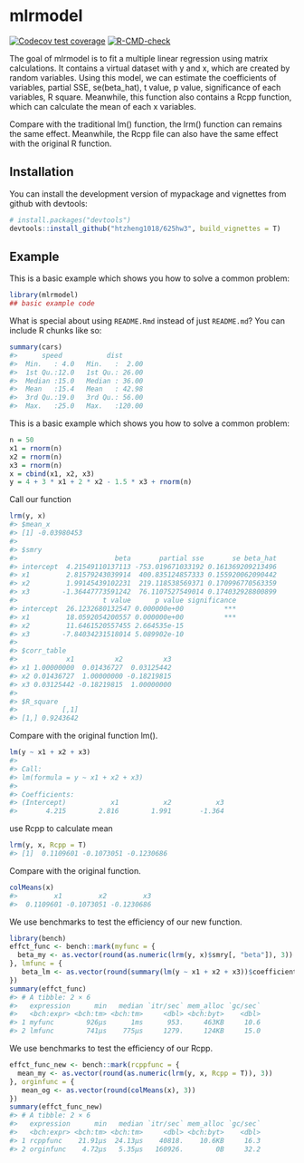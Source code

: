 
<!-- README.md is generated from README.Rmd. Please edit that file -->

# mlrmodel

<!-- badges: start -->

[![Codecov test
coverage](https://codecov.io/gh/htzheng1018/625hw3/branch/main/graph/badge.svg)](https://app.codecov.io/gh/htzheng1018/625hw3?branch=main)
[![R-CMD-check](https://github.com/htzheng1018/625hw3/actions/workflows/R-CMD-check.yaml/badge.svg)](https://github.com/htzheng1018/625hw3/actions/workflows/R-CMD-check.yaml)
<!-- badges: end -->

The goal of mlrmodel is to fit a multiple linear regression using matrix
calculations. It contains a virtual dataset with y and x, which are
created by random variables. Using this model, we can estimate the
coefficients of variables, partial SSE, se(beta_hat), t value, p value,
significance of each variables, R square. Meanwhile, this function also
contains a Rcpp function, which can calculate the mean of each x
variables.

Compare with the traditional lm() function, the lrm() function can
remains the same effect. Meanwhile, the Rcpp file can also have the same
effect with the original R function.

## Installation

You can install the development version of mypackage and vignettes from
github with devtools:

``` r
# install.packages("devtools")
devtools::install_github("htzheng1018/625hw3", build_vignettes = T)
```

## Example

This is a basic example which shows you how to solve a common problem:

``` r
library(mlrmodel)
## basic example code
```

What is special about using `README.Rmd` instead of just `README.md`?
You can include R chunks like so:

``` r
summary(cars)
#>      speed           dist       
#>  Min.   : 4.0   Min.   :  2.00  
#>  1st Qu.:12.0   1st Qu.: 26.00  
#>  Median :15.0   Median : 36.00  
#>  Mean   :15.4   Mean   : 42.98  
#>  3rd Qu.:19.0   3rd Qu.: 56.00  
#>  Max.   :25.0   Max.   :120.00
```

This is a basic example which shows you how to solve a common problem:

``` r
n = 50
x1 = rnorm(n)
x2 = rnorm(n)
x3 = rnorm(n)
x = cbind(x1, x2, x3)
y = 4 + 3 * x1 + 2 * x2 - 1.5 * x3 + rnorm(n)
```

Call our function

``` r
lrm(y, x)
#> $mean_x
#> [1] -0.03980453
#> 
#> $smry
#>                        beta       partial sse       se beta_hat
#> intercept  4.21549110137113 -753.019671033192 0.161369209213496
#> x1         2.81579243039914  400.835124857333 0.155920062090442
#> x2         1.99145439102231  219.118538569371 0.170996770563359
#> x3        -1.36447773591242  76.1107527549014 0.174032928800899
#>                     t value      p value significance
#> intercept  26.1232680132547 0.000000e+00          ***
#> x1         18.0592054200557 0.000000e+00          ***
#> x2         11.6461520557455 2.664535e-15             
#> x3        -7.84034231518014 5.089902e-10             
#> 
#> $corr_table
#>            x1          x2          x3
#> x1 1.00000000  0.01436727  0.03125442
#> x2 0.01436727  1.00000000 -0.18219815
#> x3 0.03125442 -0.18219815  1.00000000
#> 
#> $R_square
#>           [,1]
#> [1,] 0.9243642
```

Compare with the original function lm().

``` r
lm(y ~ x1 + x2 + x3)
#> 
#> Call:
#> lm(formula = y ~ x1 + x2 + x3)
#> 
#> Coefficients:
#> (Intercept)           x1           x2           x3  
#>       4.215        2.816        1.991       -1.364
```

use Rcpp to calculate mean

``` r
lrm(y, x, Rcpp = T)
#> [1]  0.1109601 -0.1073051 -0.1230686
```

Compare with the original function.

``` r
colMeans(x)
#>         x1         x2         x3 
#>  0.1109601 -0.1073051 -0.1230686
```

We use benchmarks to test the efficiency of our new function.

``` r
library(bench)
effct_func <- bench::mark(myfunc = {
  beta_my <- as.vector(round(as.numeric(lrm(y, x)$smry[, "beta"]), 3))
}, lmfunc = {
   beta_lm <- as.vector(round(summary(lm(y ~ x1 + x2 + x3))$coefficients[, "Estimate"], 3))
})
summary(effct_func)
#> # A tibble: 2 × 6
#>   expression      min   median `itr/sec` mem_alloc `gc/sec`
#>   <bch:expr> <bch:tm> <bch:tm>     <dbl> <bch:byt>    <dbl>
#> 1 myfunc        926µs      1ms      953.     463KB     10.6
#> 2 lmfunc        741µs    775µs     1279.     124KB     15.0
```

We use benchmarks to test the efficiency of our Rcpp.

``` r
effct_func_new <- bench::mark(rcppfunc = {
  mean_my <- as.vector(round(as.numeric(lrm(y, x, Rcpp = T)), 3))
}, orginfunc = {
   mean_og <- as.vector(round(colMeans(x), 3))
})
summary(effct_func_new)
#> # A tibble: 2 × 6
#>   expression      min   median `itr/sec` mem_alloc `gc/sec`
#>   <bch:expr> <bch:tm> <bch:tm>     <dbl> <bch:byt>    <dbl>
#> 1 rcppfunc    21.91µs  24.13µs    40818.    10.6KB     16.3
#> 2 orginfunc    4.72µs   5.35µs   160926.        0B     32.2
```
